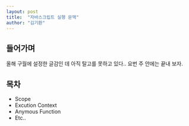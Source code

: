 ```yaml
---
layout: post
title:  "자바스크립트 실행 문맥"
author: "김기환"
---
```


## 들어가며
올해 구월에 설정한 글감인 데 아직 탈고를 못하고 있다.. 요번 주 안에는 끝내 보자.

## 목차
- Scope
- Excution Context
- Anymous Function
- Etc..
